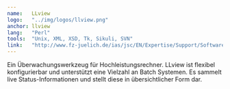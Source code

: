 ```yaml
---
name:   LLview
logo:   "../img/logos/llview.png"
anchor: llview
lang:   "Perl"
tools:  "Unix, XML, XSD, Tk, Sikuli, SVN"
link:   "http://www.fz-juelich.de/ias/jsc/EN/Expertise/Support/Software/LLview/_node.html"
---
```

Ein Überwachungswerkzeug für Hochleistungsrechner. LLview ist flexibel konfigurierbar
und unterstützt eine Vielzahl an Batch Systemen. Es sammelt live Status-Informationen
und stellt diese in übersichtlicher Form dar.